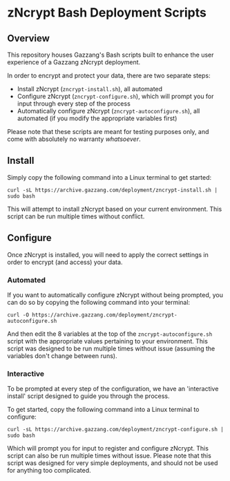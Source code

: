 # zNcrypt Bash Deployment Scripts

## Overview

This repository houses Gazzang's Bash scripts built to enhance the user experience of a Gazzang zNcrypt deployment.

In order to encrypt and protect your data, there are two separate steps:
* Install zNcrypt (`zncrypt-install.sh`), all automated
* Configure zNcrypt (`zncrypt-configure.sh`), which will prompt you for input through every step of the process
* Automatically configure zNcrypt (`zncrypt-autoconfigure.sh`), all automated (if you modify the appropriate variables first)

Please note that these scripts are meant for testing purposes only, and come with absolutely no warranty *whatsoever*.

## Install

Simply copy the following command into a Linux terminal to get started:
```
curl -sL https://archive.gazzang.com/deployment/zncrypt-install.sh | sudo bash
```

This will attempt to install zNcrypt based on your current environment. This script can be run multiple times without conflict.

## Configure

Once zNcrypt is installed, you will need to apply the correct settings in order to encrypt (and access) your data.

### Automated

If you want to automatically configure zNcrypt without being prompted, you can do so by copying the following command into your terminal:

```
curl -O https://archive.gazzang.com/deployment/zncrypt-autoconfigure.sh
```

And then edit the 8 variables at the top of the `zncrypt-autoconfigure.sh` script with the appropriate values pertaining to your environment. This script was designed to be run multiple times without issue (assuming the variables don't change between runs).

### Interactive

To be prompted at every step of the configuration, we have an 'interactive install' script designed to guide you through the process.

To get started, copy the following command into a Linux terminal to configure:

```
curl -sL https://archive.gazzang.com/deployment/zncrypt-configure.sh | sudo bash
```

Which will prompt you for input to register and configure zNcrypt. This script can also be run multiple times without issue. Please note that this script was designed for very simple deployments, and should not be used for anything too complicated.
